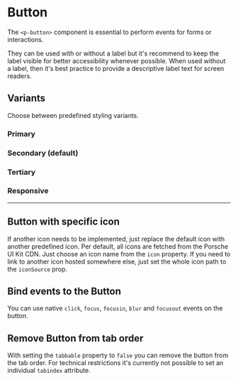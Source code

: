 # Button

The `<p-button>` component is essential to perform events for forms or interactions. 

They can be used with or without a label but it's recommend to keep the label visible for better accessibility whenever possible. When used without a label, then it's best practice to provide a descriptive label text for screen readers.

## Variants

Choose between predefined styling variants.

### Primary

<Playground :themeable="true" :childElementLayout="{spacing: 'inline'}">
  <template v-slot={theme}>
    <p-button variant="primary" :theme="theme">Some label</p-button>
    <p-button variant="primary" disabled="true" :theme="theme">Some label</p-button>
    <p-button variant="primary" loading="true" :theme="theme">Some label</p-button>
    <br>
    <p-button variant="primary" hide-label="true" :theme="theme">Some label</p-button>
    <p-button variant="primary" hide-label="true" disabled="true" :theme="theme">Some label</p-button>
    <p-button variant="primary" hide-label="true" loading="true" :theme="theme">Some label</p-button>
  </template>
</Playground>

### Secondary (default)

<Playground :themeable="true" :childElementLayout="{spacing: 'inline'}">
  <template v-slot={theme}>
    <p-button :theme="theme">Some label</p-button>
    <p-button disabled="true" :theme="theme">Some label</p-button>
    <p-button loading="true" :theme="theme">Some label</p-button>
    <br>
    <p-button hide-label="true" :theme="theme">Some label</p-button>
    <p-button hide-label="true" disabled="true" :theme="theme">Some label</p-button>
    <p-button hide-label="true" loading="true" :theme="theme">Some label</p-button>
  </template>
</Playground>

### Tertiary

<Playground :themeable="true" :childElementLayout="{spacing: 'inline'}">
  <template v-slot={theme}>
    <p-button variant="tertiary" :theme="theme">Some label</p-button>
    <p-button variant="tertiary" disabled="true" :theme="theme">Some label</p-button>
    <p-button variant="tertiary" loading="true" :theme="theme">Some label</p-button>
    <br>
    <p-button variant="tertiary" hide-label="true" :theme="theme">Some label</p-button>
    <p-button variant="tertiary" hide-label="true" disabled="true" :theme="theme">Some label</p-button>
    <p-button variant="tertiary" hide-label="true" loading="true" :theme="theme">Some label</p-button>
  </template>
</Playground>

### Responsive

<Playground :themeable="true" :childElementLayout="{spacing: 'inline'}">
  <template v-slot={theme}>
    <p-button variant="primary" hide-label="{ base: true, s: false }" :theme="theme">Some label</p-button>
    <p-button variant="secondary" hide-label="{ base: true, m: false }" :theme="theme">Some label</p-button>
    <p-button variant="tertiary" hide-label="{ base: true, l: false }" :theme="theme">Some label</p-button>
  </template>
</Playground>

---

## Button with specific icon
If another icon needs to be implemented, just replace the default icon with another predefined icon. Per default, all icons are fetched from the Porsche UI Kit CDN. Just choose an icon name from the `icon` property. If you need to link to another icon hosted somewhere else, just set the whole icon path to the `iconSource` prop.

<Playground :themeable="true" :childElementLayout="{spacing: 'inline'}">
  <template v-slot={theme}>
    <p-button icon="phone" :theme="theme">Some label</p-button>
    <p-button :icon-source="require(`@/assets/web/icon-custom-kaixin.svg`)" hide-label="true" :theme="theme">Some label</p-button>
  </template>
</Playground>

## Bind events to the Button
You can use native `click`, `focus`, `focusin`, `blur` and `focusout` events on the button.

<Playground :themeable="true" :childElementLayout="{spacing: 'inline'}">
  <template v-slot={theme}>
    <p-button
        onclick="alert('click')"
        onfocus="console.log('focus')"
        onfocusin="console.log('focusin')"
        onblur="console.log('blur')"
        onfocusout="console.log('focusout')"
        :theme="theme"
    >Some label</p-button>
  </template>
</Playground>

## Remove Button from tab order
With setting the `tabbable` property to `false` you can remove the button from the tab order. For technical restrictions it's currently not possible to set an individual `tabindex` attribute.

<Playground :themeable="true" :childElementLayout="{spacing: 'inline'}">
  <template v-slot={theme}>
    <p-button tabbable="true" :theme="theme">Some label</p-button>
    <p-button hide-label="true" tabbable="false" :theme="theme">Some label</p-button>
  </template>
</Playground>
